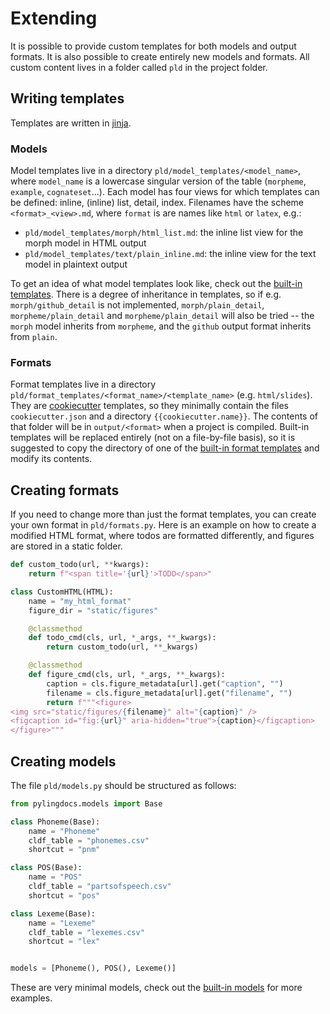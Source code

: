 # Extending

It is possible to provide custom templates for both models and output formats.
It is also possible to create entirely new models and formats.
All custom content lives in a folder called `pld` in the project folder.

## Writing templates
Templates are written in [jinja](https://jinja.palletsprojects.com).

### Models
Model templates live in a directory `pld/model_templates/<model_name>`, where `model_name` is a lowercase singular version of the table (`morpheme`, `example`, `cognateset`...).
Each model has four views for which templates can be defined: inline, (inline) list, detail, index.
Filenames have the scheme `<format>_<view>.md`, where `format` is are names like `html` or `latex`, e.g.:

* `pld/model_templates/morph/html_list.md`: the inline list view for the morph model in HTML output
* `pld/model_templates/text/plain_inline.md`: the inline view for the text model in plaintext output

To get an idea of what model templates look like, check out the [built-in templates](https://github.com/fmatter/pylingdocs/tree/main/src/pylingdocs/data/model_templates).
There is a degree of inheritance in templates, so if e.g. `morph/github_detail` is not implemented, `morph/plain_detail`, `morpheme/plain_detail` and `morpheme/plain_detail` will also be tried -- the `morph` model inherits from `morpheme`, and the `github` output format inherits from `plain`.

### Formats
Format templates live in a directory `pld/format_templates/<format_name>/<template_name>` (e.g. `html/slides`).
They are [cookiecutter](https://cookiecutter.readthedocs.io) templates, so they minimally contain the files `cookiecutter.json` and a directory `{{cookiecutter.name}}`.
The contents of that folder will be in `output/<format>` when a project is compiled.
Built-in templates will be replaced entirely (not on a file-by-file basis), so it is suggested to copy the directory of one of the [built-in format templates](https://github.com/fmatter/pylingdocs/tree/main/src/pylingdocs/data/format_templates) and modify its contents.

## Creating formats
If you need to change more than just the format templates, you can create your own format in `pld/formats.py`.
Here is an example on how to create a modified HTML format, where todos are formatted differently, and figures are stored in a static folder.


```python
def custom_todo(url, **kwargs):
    return f"<span title='{url}'>TODO</span>"

class CustomHTML(HTML):
    name = "my_html_format"
    figure_dir = "static/figures"

    @classmethod
    def todo_cmd(cls, url, *_args, **_kwargs):
        return custom_todo(url, **_kwargs)

    @classmethod
    def figure_cmd(cls, url, *_args, **_kwargs):
        caption = cls.figure_metadata[url].get("caption", "")
        filename = cls.figure_metadata[url].get("filename", "")
        return f"""<figure>
<img src="static/figures/{filename}" alt="{caption}" />
<figcaption id="fig:{url}" aria-hidden="true">{caption}</figcaption>
</figure>"""

```

## Creating models
The file `pld/models.py` should be structured as follows:

```python
from pylingdocs.models import Base

class Phoneme(Base):
    name = "Phoneme"
    cldf_table = "phonemes.csv"
    shortcut = "pnm"

class POS(Base):
    name = "POS"
    cldf_table = "partsofspeech.csv"
    shortcut = "pos"

class Lexeme(Base):
    name = "Lexeme"
    cldf_table = "lexemes.csv"
    shortcut = "lex"


models = [Phoneme(), POS(), Lexeme()]

```

These are very minimal models, check out the [built-in models](https://github.com/fmatter/pylingdocs/blob/main/src/pylingdocs/models.py) for more examples.

